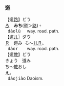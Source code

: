 ### <span lang=zh-tw>道</span>
【道[路]()】<kbd>どう　<br>[ろ]()</kbd>　<ruby>**みち**(道＞[路]())。</ruby>   
<samp>&nbsp;dàolù&nbsp;&nbsp;</samp> way.&nbsp;road.&nbsp;path.   
【道[儿]()〗<kbd>ダウ　<br>[Ｒ]()</kbd>　<ruby>道<kbd>み<br>ち</kbd>～[儿]()<kbd>[Ｒ]()</kbd>。</ruby>   
<samp>&nbsp;dàor&nbsp;&nbsp;&nbsp;</samp> way.&nbsp;road.&nbsp;path.   
【道[教]()】<kbd>どう　<br>きょう</kbd>　道<kbd>み<br>ち</kbd>～[教]()<kbd>おし<br>え</kbd>。   
<samp>&nbsp;dàojiào</samp> Daoism.


<!--info/intel is power-->
